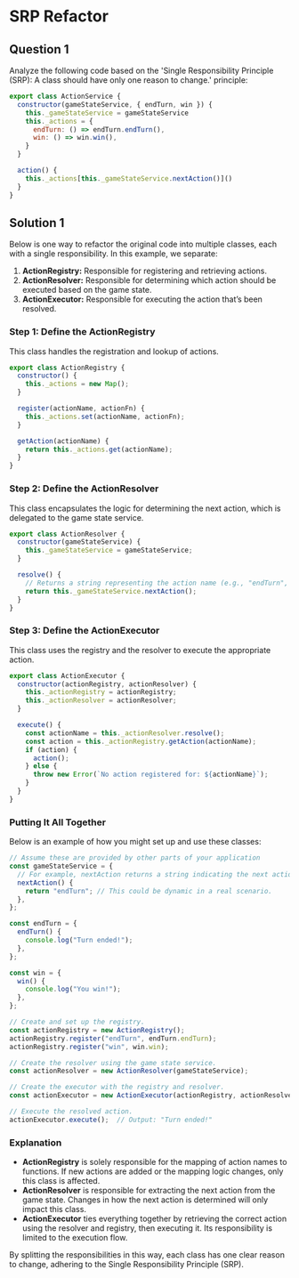# SRP Refactor

## Question 1

Analyze the following code based on the 'Single Responsibility Principle (SRP): A class should have only one reason to change.' principle:

```javascript
export class ActionService {
  constructor(gameStateService, { endTurn, win }) {
    this._gameStateService = gameStateService
    this._actions = {
      endTurn: () => endTurn.endTurn(),
      win: () => win.win(),
    }
  }

  action() {
    this._actions[this._gameStateService.nextAction()]()
  }
}
```

## Solution 1

Below is one way to refactor the original code into multiple classes, each with a single responsibility. In this example, we separate:

1. **ActionRegistry:** Responsible for registering and retrieving actions.
2. **ActionResolver:** Responsible for determining which action should be executed based on the game state.
3. **ActionExecutor:** Responsible for executing the action that’s been resolved.

### Step 1: Define the ActionRegistry

This class handles the registration and lookup of actions.

```javascript
export class ActionRegistry {
  constructor() {
    this._actions = new Map();
  }

  register(actionName, actionFn) {
    this._actions.set(actionName, actionFn);
  }

  getAction(actionName) {
    return this._actions.get(actionName);
  }
}
```

### Step 2: Define the ActionResolver

This class encapsulates the logic for determining the next action, which is delegated to the game state service.

```javascript
export class ActionResolver {
  constructor(gameStateService) {
    this._gameStateService = gameStateService;
  }

  resolve() {
    // Returns a string representing the action name (e.g., "endTurn", "win")
    return this._gameStateService.nextAction();
  }
}
```

### Step 3: Define the ActionExecutor

This class uses the registry and the resolver to execute the appropriate action.

```javascript
export class ActionExecutor {
  constructor(actionRegistry, actionResolver) {
    this._actionRegistry = actionRegistry;
    this._actionResolver = actionResolver;
  }

  execute() {
    const actionName = this._actionResolver.resolve();
    const action = this._actionRegistry.getAction(actionName);
    if (action) {
      action();
    } else {
      throw new Error(`No action registered for: ${actionName}`);
    }
  }
}
```

### Putting It All Together

Below is an example of how you might set up and use these classes:

```javascript
// Assume these are provided by other parts of your application
const gameStateService = {
  // For example, nextAction returns a string indicating the next action.
  nextAction() {
    return "endTurn"; // This could be dynamic in a real scenario.
  },
};

const endTurn = {
  endTurn() {
    console.log("Turn ended!");
  },
};

const win = {
  win() {
    console.log("You win!");
  },
};

// Create and set up the registry.
const actionRegistry = new ActionRegistry();
actionRegistry.register("endTurn", endTurn.endTurn);
actionRegistry.register("win", win.win);

// Create the resolver using the game state service.
const actionResolver = new ActionResolver(gameStateService);

// Create the executor with the registry and resolver.
const actionExecutor = new ActionExecutor(actionRegistry, actionResolver);

// Execute the resolved action.
actionExecutor.execute();  // Output: "Turn ended!"
```

### Explanation

- **ActionRegistry** is solely responsible for the mapping of action names to functions. If new actions are added or the mapping logic changes, only this class is affected.
- **ActionResolver** is responsible for extracting the next action from the game state. Changes in how the next action is determined will only impact this class.
- **ActionExecutor** ties everything together by retrieving the correct action using the resolver and registry, then executing it. Its responsibility is limited to the execution flow.

By splitting the responsibilities in this way, each class has one clear reason to change, adhering to the Single Responsibility Principle (SRP).